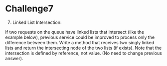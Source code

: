 # Challenge7

7. Linked List Intersection:

If two requests on the queue have linked lists that intersect (like the example below), previous service could be improved to process only the
difference between them. Write a method that receives two singly linked lists and return the intersecting node of the two lists (if exists). Note
that the intersection is defined by reference, not value.
(No need to change previous answer).
